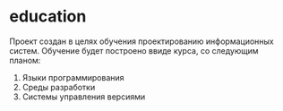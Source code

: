 # education
Проект создан в целях обучения проектированию информационных систем.
Обучение будет построено ввиде курса, со следующим планом:
1. Языки программирования
2. Среды разработки
3. Системы управления версиями

